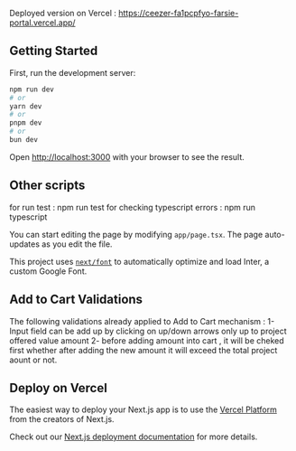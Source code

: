Deployed version on Vercel : https://ceezer-fa1pcpfyo-farsie-portal.vercel.app/
## Getting Started

First, run the development server:

```bash
npm run dev
# or
yarn dev
# or
pnpm dev
# or
bun dev
```

Open [http://localhost:3000](http://localhost:3000) with your browser to see the result.

## Other scripts

for run test : npm run test 
for checking typescript errors : npm run typescript


You can start editing the page by modifying `app/page.tsx`. The page auto-updates as you edit the file.

This project uses [`next/font`](https://nextjs.org/docs/basic-features/font-optimization) to automatically optimize and load Inter, a custom Google Font.

## Add to Cart Validations
The following validations already applied to Add to Cart mechanism :
1- Input field can be add up by clicking on up/down arrows only up to project offered value amount
2- before adding amount into cart , it will be cheked first whether after adding the new amount it will exceed the total project aount or not.


## Deploy on Vercel

The easiest way to deploy your Next.js app is to use the [Vercel Platform](https://vercel.com/new?utm_medium=default-template&filter=next.js&utm_source=create-next-app&utm_campaign=create-next-app-readme) from the creators of Next.js.

Check out our [Next.js deployment documentation](https://nextjs.org/docs/deployment) for more details.

